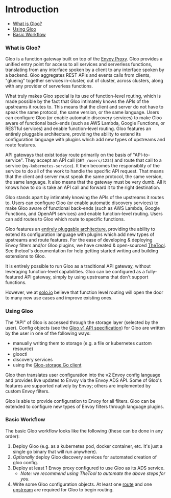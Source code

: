 # Introduction

- [What is Gloo?](#what-is-gloo)
- [Using Gloo](#using-gloo)
- [Basic Workflow](#basic-workflow)





<a name="What is Gloo?"></a>

### What is Gloo?


Gloo is a function gateway built on top of the [Envoy Proxy](https://www.Envoyproxy.io). Gloo provides a unified entry point
for access to all services and serverless functions, translating from any interface spoken by a client to any interface
spoken by a backend. Gloo aggregates REST APIs and events calls from clients, "glueing" together services in-cluster, 
out of cluster, across clusters, along with any provider of serverless functions.


What truly makes Gloo special is its use of function-level routing, which is made possible by the fact that Gloo
intimately knows the APIs of the upstreams it routes to. This means that the client and server do not have to speak the
same protocol, the same version, or the same language. Users can configure Gloo (or enable automatic discovery services) 
to make Gloo aware of functional back-ends (such as AWS Lambda, Google Functions, or RESTful services) 
and enable function-level routing. Gloo features an entirely pluggable architecture, providing the ability to extend 
its configuration language with plugins which add new types of upstreams and route features. 


API gateways that exist today route primarily on the basis of "API-to-service". They accept an API call (`GET /users/1234`) 
and route that call to a service (`my-kubernetes-service`). It then becomes the responsiblity of the service to do all 
of the work to handle the specific API request. That means that the client and server must speak the same protocol, the 
same version, the same language. It also means that the gateway must be very dumb. All it knows how to do is take an API 
call and forward it to the right destination. 


Gloo stands apart by intimately knowing the APIs of the upstreams it routes to. Users can configure Gloo 
(or enable automatic discovery services<!--(TODO)-->) to make Gloo aware of functional back-ends (such as AWS Lambda, Google 
Functions, and OpenAPI services) and enable function-level routing. Users can add routes to Gloo which route
to specific functions. 


Gloo features an [entirely pluggable architecture](architecture.md), providing the ability to extend its configuration language with 
plugins<!--(TODO)--> which add new types of upstreams and route features. For the ease of developing & deploying Envoy filters and/or 
Gloo plugins, we have created & open-sourced [TheTool](https://github.com/solo-io/thetool). See thetool's documentation<!--(TODO)--> 
for help getting started writing and building extensions to Gloo. 


It is entirely possible to run Gloo as a traditional API gateway, without leveraging function-level capabilities. Gloo
can be configured as a fully-featured<!--(TODO)--> API gateway, simply by using upstreams that don't support functions.


However, we at [solo.io](solo.io) believe that function level routing will open the door to many new use cases and improve
existing ones. <!--(TODO)-->





<a name="Using Gloo"></a>

### Using Gloo



The "API" of Gloo is accessed through the storage layer (selected by the user). Config objects 
(see the [Gloo v1 API specification](../v1/virtualhost.md)) for Gloo are written by the user in one of the following ways:

- manually writing them to storage (e.g. a file or kubernetes custom resource)
- glooctl <!--(TODO)-->
- discovery services <!--(TODO)-->
- using the [Gloo-storage Go client](https://github.com/solo-io/gloo/pkg/storage) 

Gloo then translates user configuration into the v2 Envoy config language and provides live updates to Envoy via the 
Envoy ADS API. Some of Gloo's features are supported natively by Envoy; others are implemented by custom Envoy filters<!--(TODO)-->.

Gloo is able to provide configuration to Envoy for all filters. Gloo can be extended to configure new types of Envoy filters
through language plugins<!--(TODO)-->. 





<a name="Basic Workflow"></a>

### Basic Workflow

The basic Gloo workflow looks like the following (these can be done in any order):

1. Deploy Gloo (e.g. as a kubernetes pod, docker container, etc. It's just a single go binary that will run anywhere).
2. *Optionally* deploy Gloo discovery services<!--(TODO)--> for automated creation of gloo config.
2. Deploy at least 1 Envoy proxy configured to use Gloo as its ADS service<!--(TODO)-->.
    * *Note: we recommend using TheTool<!--(TODO)--> to automate the above steps for you.*
3. Write some Gloo configuration objects<!--(TODO)-->. At least one [route](../v1/virtualhost.md#Route) and one
[upstream](../v1/upstream.md) are required for Gloo to begin routing.
